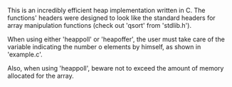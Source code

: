 This is an incredibly efficient heap implementation written in C. The functions' headers were designed to look like the standard headers for array manipulation functions (check out 'qsort' from 'stdlib.h').

When using either 'heappoll' or 'heapoffer', the user must take care of the variable indicating the number o elements by himself, as shown in 'example.c'.

Also, when using 'heappoll', beware not to exceed the amount of memory allocated for the array.
